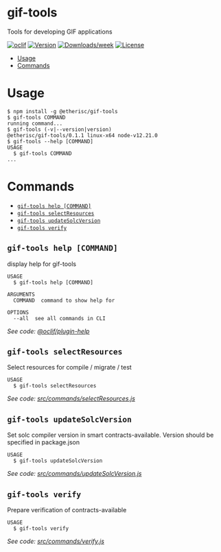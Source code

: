 gif-tools
=========

Tools for developing GIF applications

[![oclif](https://img.shields.io/badge/cli-oclif-brightgreen.svg)](https://oclif.io)
[![Version](https://img.shields.io/npm/v/@etherisc/gif-tools.svg)](https://npmjs.org/package/@etherisc/gif-tools)
[![Downloads/week](https://img.shields.io/npm/dw/@etherisc/gif-tools.svg)](https://npmjs.org/package/@etherisc/gif-tools)
[![License](https://img.shields.io/npm/l/@etherisc/gif-tools.svg)](https://github.com/etherisc/gif-tools/blob/master/package.json)

<!-- toc -->
* [Usage](#usage)
* [Commands](#commands)
<!-- tocstop -->
# Usage
<!-- usage -->
```sh-session
$ npm install -g @etherisc/gif-tools
$ gif-tools COMMAND
running command...
$ gif-tools (-v|--version|version)
@etherisc/gif-tools/0.1.1 linux-x64 node-v12.21.0
$ gif-tools --help [COMMAND]
USAGE
  $ gif-tools COMMAND
...
```
<!-- usagestop -->
# Commands
<!-- commands -->
* [`gif-tools help [COMMAND]`](#gif-tools-help-command)
* [`gif-tools selectResources`](#gif-tools-selectresources)
* [`gif-tools updateSolcVersion`](#gif-tools-updatesolcversion)
* [`gif-tools verify`](#gif-tools-verify)

## `gif-tools help [COMMAND]`

display help for gif-tools

```
USAGE
  $ gif-tools help [COMMAND]

ARGUMENTS
  COMMAND  command to show help for

OPTIONS
  --all  see all commands in CLI
```

_See code: [@oclif/plugin-help](https://github.com/oclif/plugin-help/blob/v3.2.3/src/commands/help.ts)_

## `gif-tools selectResources`

Select resources for compile / migrate / test

```
USAGE
  $ gif-tools selectResources
```

_See code: [src/commands/selectResources.js](https://github.com/etherisc/GIF/blob/v0.1.1/src/commands/selectResources.js)_

## `gif-tools updateSolcVersion`

Set solc compiler version in smart contracts-available. Version should be specified in package.json

```
USAGE
  $ gif-tools updateSolcVersion
```

_See code: [src/commands/updateSolcVersion.js](https://github.com/etherisc/GIF/blob/v0.1.1/src/commands/updateSolcVersion.js)_

## `gif-tools verify`

Prepare verification of contracts-available

```
USAGE
  $ gif-tools verify
```

_See code: [src/commands/verify.js](https://github.com/etherisc/GIF/blob/v0.1.1/src/commands/verify.js)_
<!-- commandsstop -->
